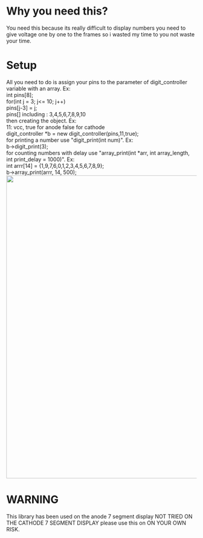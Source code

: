 <h1>Why you need this?</h1>
You need this because its really difficult to display numbers you need to give voltage one by one to the frames so i wasted my time to you not waste your time.


<h1>Setup</h1>
All you need to do is assign your pins to the parameter of digit_controller variable with an array. Ex:<br />
  int pins[8];<br />
  for(int j = 3; j<= 10; j++)<br />
    pins[j-3] = j;<br />
pins[] including : 3,4,5,6,7,8,9,10<br />
then creating the object. Ex:<br />
11: vcc, true for anode false for cathode<br />
digit_controller *b = new digit_controller(pins,11,true);<br />
for printing a number use "digit_print(int num)". Ex:<br />
b->digit_print(3);<br />
for counting numbers with delay use "array_print(int *arr, int array_length, int print_delay = 1000)". Ex:<br />
int arrr[14] = {1,9,7,6,0,1,2,3,4,5,6,7,8,9};<br />
b->array_print(arrr, 14, 500);<br />

<img src="https://cdn.discordapp.com/attachments/709732264962949160/789921927451902002/setup.PNG" width="800">

<h1>WARNING</h1>
This library has been used on the anode 7 segment display NOT TRIED ON THE CATHODE 7 SEGMENT DISPLAY please use this on ON YOUR OWN RISK.

